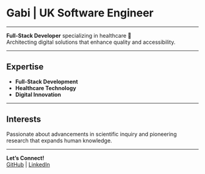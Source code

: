 # Gabi | UK Software Engineer  

---

**Full-Stack Developer** specializing in healthcare 🏥  
Architecting digital solutions that enhance quality and accessibility.  

---

## Expertise
- **Full-Stack Development**  
- **Healthcare Technology**  
- **Digital Innovation**  

---

## Interests  
Passionate about advancements in scientific inquiry and pioneering research that expands human knowledge.

---

**Let’s Connect!**  
[GitHub](https://github.com/yourusername) | [LinkedIn](https://linkedin.com/in/yourusername)
